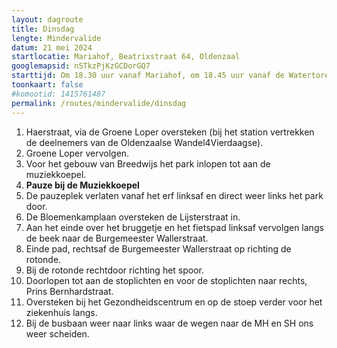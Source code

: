 ```yaml
---
layout: dagroute
title: Dinsdag
lengte: Mindervalide
datum: 21 mei 2024
startlocatie: Mariahof, Beatrixstraat 64, Oldenzaal
googlemapsid: nSTkzPjKzGCDorGQ7
starttijd: Om 18.30 uur vanaf Mariahof, om 18.45 uur vanaf de Watertoren
toonkaart: false
#komootid: 1415761487
permalink: /routes/mindervalide/dinsdag
---
```


1. Haerstraat, via de Groene Loper oversteken (bij het station vertrekken de deelnemers van de Oldenzaalse Wandel4Vierdaagse).  
2. Groene Loper vervolgen.  
3. Voor het gebouw van Breedwijs het park inlopen tot aan de muziekkoepel.  
4. **Pauze bij de Muziekkoepel**
5. De pauzeplek verlaten vanaf het erf linksaf en direct weer links het park door.  
6. De Bloemenkamplaan oversteken de Lijsterstraat in.  
7. Aan het einde over het bruggetje en het fietspad linksaf vervolgen langs de beek naar de Burgemeester Wallerstraat.  
8. Einde pad, rechtsaf de Burgemeester Wallerstraat op richting de rotonde.  
9. Bij de rotonde rechtdoor richting het spoor.  
10. Doorlopen tot aan de stoplichten en voor de stoplichten naar rechts, Prins Bernhardstraat.  
11. Oversteken bij het Gezondheidscentrum en op de stoep verder voor het ziekenhuis langs.
12. Bij de busbaan weer naar links waar de wegen naar de MH en SH ons weer scheiden.  